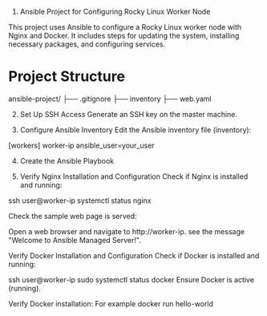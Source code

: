 1. Ansible Project for Configuring Rocky Linux Worker Node

This project uses Ansible to configure a Rocky Linux worker node with Nginx and Docker. It includes steps for updating the system, installing necessary packages, and configuring services.

# Project Structure

ansible-project/
├── .gitignore
├── inventory
├── web.yaml

2. Set Up SSH Access
Generate an SSH key on the master machine.

3. Configure Ansible Inventory
Edit the Ansible inventory file (inventory):

[workers]
worker-ip ansible_user=your_user

4. Create the Ansible Playbook

5. Verify Nginx Installation and Configuration
Check if Nginx is installed and running:

ssh user@worker-ip
systemctl status nginx

Check  the sample web page is served:

Open a web browser and navigate to http://worker-ip. see the message "Welcome to Ansible Managed Server!".

Verify Docker Installation and Configuration
Check if Docker is installed and running:

ssh user@worker-ip
sudo systemctl status docker
Ensure Docker is active (running).

Verify Docker installation:
For example
docker run hello-world

